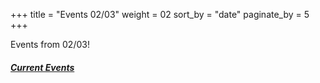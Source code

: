 +++
title = "Events 02/03"
weight = 02
sort_by = "date"
paginate_by = 5
+++

Events from 02/03!

##### [<i class="bi bi-bell-fill"></i> Current Events](@/events/_index.md)
